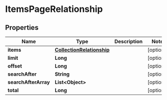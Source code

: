 
# ItemsPageRelationship

## Properties
Name | Type | Description | Notes
------------ | ------------- | ------------- | -------------
**items** | [**CollectionRelationship**](CollectionRelationship.md) |  |  [optional]
**limit** | **Long** |  |  [optional]
**offset** | **Long** |  |  [optional]
**searchAfter** | **String** |  |  [optional]
**searchAfterArray** | **List&lt;Object&gt;** |  |  [optional]
**total** | **Long** |  |  [optional]



